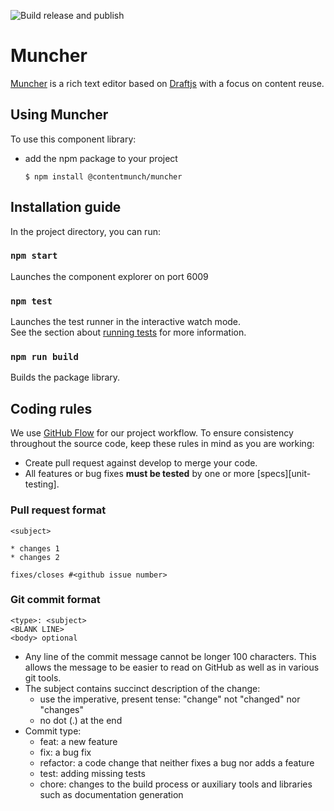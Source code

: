 ![Build release and publish](https://github.com/contentmunch/muncher/workflows/Build%20release%20and%20publish/badge.svg)
# Muncher  
[Muncher](https://www.muncher.dev/) is a rich text editor based on [Draftjs](https://draftjs.org/) with a focus on content reuse. 


## Using Muncher
To use this component library:

* add the npm package to your project
    ```
    $ npm install @contentmunch/muncher
    ```  
## Installation guide
In the project directory, you can run:

### `npm start`
Launches the component explorer on port 6009

### `npm test`

Launches the test runner in the interactive watch mode.<br />
See the section about [running tests](https://facebook.github.io/create-react-app/docs/running-tests) for more information.

### `npm run build`

Builds the package library.

## Coding rules
We use [GitHub Flow](https://guides.github.com/introduction/flow/) for our project workflow.
To ensure consistency throughout the source code, keep these rules in mind as you are working:

* Create pull request against develop to merge your code.
* All features or bug fixes **must be tested** by one or more [specs][unit-testing].

### Pull request format

```
<subject>

* changes 1
* changes 2

fixes/closes #<github issue number>

```

### Git commit format

```
<type>: <subject>
<BLANK LINE> 
<body> optional
```
* Any line of the commit message cannot be longer 100 characters. This allows the message to be easier to read on GitHub as well as in various git tools.
* The subject contains succinct description of the change:
    * use the imperative, present tense: "change" not "changed" nor "changes"
    * no dot (.) at the end
* Commit type:
    * feat: a new feature
    * fix: a bug fix
    * refactor: a code change that neither fixes a bug nor adds a feature
    * test: adding missing tests
    * chore: changes to the build process or auxiliary tools and libraries such as documentation generation



